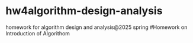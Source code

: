 # hw4algorithm-design-analysis
homework for algorithm design and analysis@2025 spring
#Homework on Introduction of Algorithom
